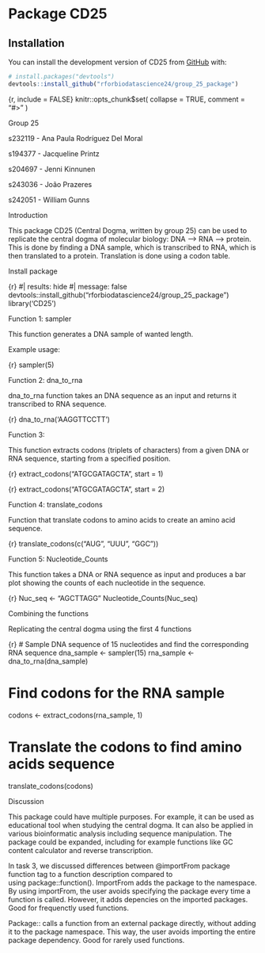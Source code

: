 Package CD25
================

<!-- README.md is generated from README.Rmd. Please edit that file -->


## Installation

You can install the development version of CD25 from
[GitHub](https://github.com/) with:

``` r
# install.packages("devtools")
devtools::install_github("rforbiodatascience24/group_25_package")
```

{r, include = FALSE} knitr::opts_chunk\$set( collapse = TRUE, comment =
“\#\>” )

Group 25

s232119 - Ana Paula Rodríguez Del Moral

s194377 - Jacqueline Printz

s204697 - Jenni Kinnunen

s243036 - João Prazeres

s242051 - William Gunns

Introduction

This package CD25 (Central Dogma, written by group 25) can be used to
replicate the central dogma of molecular biology: DNA –\> RNA –\>
protein. This is done by finding a DNA sample, which is transcribed to
RNA, which is then translated to a protein. Translation is done using a
codon table.

Install package

{r} \#\| results: hide \#\| message: false
devtools::install_github(“rforbiodatascience24/group_25_package”)
library(‘CD25’)

Function 1: sampler

This function generates a DNA sample of wanted length.

Example usage:

{r} sampler(5)

Function 2: dna_to_rna

dna_to_rna function takes an DNA sequence as an input and returns it
transcribed to RNA sequence.

{r} dna_to_rna(‘AAGGTTCCTT’)

Function 3:

This function extracts codons (triplets of characters) from a given DNA
or RNA sequence, starting from a specified position.

{r} extract_codons(“ATGCGATAGCTA”, start = 1)

{r} extract_codons(“ATGCGATAGCTA”, start = 2)

Function 4: translate_codons

Function that translate codons to amino acids to create an amino acid
sequence.

{r} translate_codons(c(“AUG”, “UUU”, “GGC”))

Function 5: Nucleotide_Counts

This function takes a DNA or RNA sequence as input and produces a bar
plot showing the counts of each nucleotide in the sequence.

{r} Nuc_seq \<- “AGCTTAGG” Nucleotide_Counts(Nuc_seq)

Combining the functions

Replicating the central dogma using the first 4 functions

{r} \# Sample DNA sequence of 15 nucleotides and find the corresponding
RNA sequence dna_sample \<- sampler(15) rna_sample \<-
dna_to_rna(dna_sample)

# Find codons for the RNA sample

codons \<- extract_codons(rna_sample, 1)

# Translate the codons to find amino acids sequence

translate_codons(codons)

Discussion

This package could have multiple purposes. For example, it can be used
as educational tool when studying the central dogma. It can also be
applied in various bioinformatic analysis including sequence
manipulation. The package could be expanded, including for example
functions like GC content calculator and reverse transcription.

In task 3, we discussed differences between @importFrom package
function tag to a function description compared to
using package::function(). ImportFrom adds the package to the namespace.
By using importFrom, the user avoids specifying the package every time a
function is called. However, it adds depencies on the imported packages.
Good for frequenctly used functions.

Package:: calls a function from an external package directly, without
adding it to the package namespace. This way, the user avoids importing
the entire package dependency. Good for rarely used functions.

